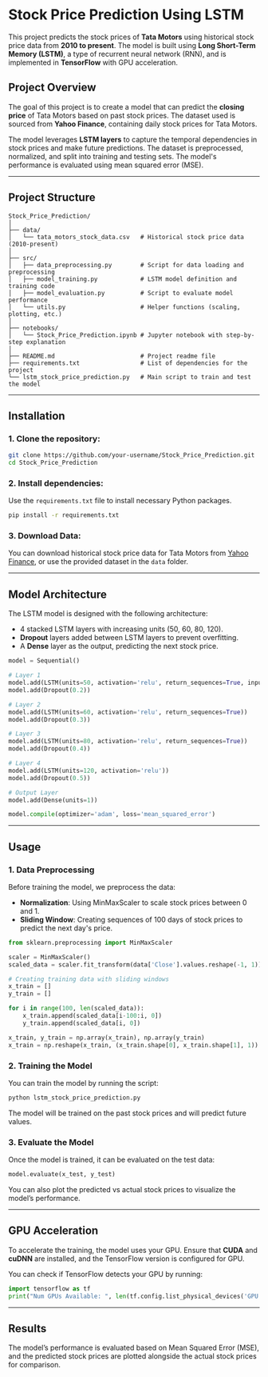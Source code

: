 

# Stock Price Prediction Using LSTM


This project predicts the stock prices of **Tata Motors** using historical stock price data from **2010 to present**. The model is built using **Long Short-Term Memory (LSTM)**, a type of recurrent neural network (RNN), and is implemented in **TensorFlow** with GPU acceleration.

## Project Overview

The goal of this project is to create a model that can predict the **closing price** of Tata Motors based on past stock prices. The dataset used is sourced from **Yahoo Finance**, containing daily stock prices for Tata Motors.

The model leverages **LSTM layers** to capture the temporal dependencies in stock prices and make future predictions. The dataset is preprocessed, normalized, and split into training and testing sets. The model's performance is evaluated using mean squared error (MSE).

---

## Project Structure

```
Stock_Price_Prediction/
│
├── data/
│   └── tata_motors_stock_data.csv   # Historical stock price data (2010-present)
│
├── src/
│   ├── data_preprocessing.py        # Script for data loading and preprocessing
│   ├── model_training.py            # LSTM model definition and training code
│   ├── model_evaluation.py          # Script to evaluate model performance
│   └── utils.py                     # Helper functions (scaling, plotting, etc.)
│
├── notebooks/
│   └── Stock_Price_Prediction.ipynb # Jupyter notebook with step-by-step explanation
│
├── README.md                        # Project readme file
├── requirements.txt                 # List of dependencies for the project
└── lstm_stock_price_prediction.py   # Main script to train and test the model
```

---

## Installation

### 1. Clone the repository:

```bash
git clone https://github.com/your-username/Stock_Price_Prediction.git
cd Stock_Price_Prediction
```

### 2. Install dependencies:

Use the `requirements.txt` file to install necessary Python packages.

```bash
pip install -r requirements.txt
```

### 3. Download Data:

You can download historical stock price data for Tata Motors from [Yahoo Finance](https://finance.yahoo.com/quote/TATAMOTORS.NS/history/), or use the provided dataset in the `data` folder.

---

## Model Architecture

The LSTM model is designed with the following architecture:
- 4 stacked LSTM layers with increasing units (50, 60, 80, 120).
- **Dropout** layers added between LSTM layers to prevent overfitting.
- A **Dense** layer as the output, predicting the next stock price.

```python
model = Sequential()

# Layer 1
model.add(LSTM(units=50, activation='relu', return_sequences=True, input_shape=(100, 1)))
model.add(Dropout(0.2))

# Layer 2
model.add(LSTM(units=60, activation='relu', return_sequences=True))
model.add(Dropout(0.3))

# Layer 3
model.add(LSTM(units=80, activation='relu', return_sequences=True))
model.add(Dropout(0.4))

# Layer 4
model.add(LSTM(units=120, activation='relu'))
model.add(Dropout(0.5))

# Output Layer
model.add(Dense(units=1))

model.compile(optimizer='adam', loss='mean_squared_error')
```

---

## Usage

### 1. Data Preprocessing

Before training the model, we preprocess the data:
- **Normalization**: Using MinMaxScaler to scale stock prices between 0 and 1.
- **Sliding Window**: Creating sequences of 100 days of stock prices to predict the next day's price.

```python
from sklearn.preprocessing import MinMaxScaler

scaler = MinMaxScaler()
scaled_data = scaler.fit_transform(data['Close'].values.reshape(-1, 1))

# Creating training data with sliding windows
x_train = []
y_train = []

for i in range(100, len(scaled_data)):
    x_train.append(scaled_data[i-100:i, 0])
    y_train.append(scaled_data[i, 0])

x_train, y_train = np.array(x_train), np.array(y_train)
x_train = np.reshape(x_train, (x_train.shape[0], x_train.shape[1], 1))
```

### 2. Training the Model

You can train the model by running the script:

```bash
python lstm_stock_price_prediction.py
```

The model will be trained on the past stock prices and will predict future values.

### 3. Evaluate the Model

Once the model is trained, it can be evaluated on the test data:

```python
model.evaluate(x_test, y_test)
```

You can also plot the predicted vs actual stock prices to visualize the model’s performance.

---

## GPU Acceleration

To accelerate the training, the model uses your GPU. Ensure that **CUDA** and **cuDNN** are installed, and the TensorFlow version is configured for GPU.

You can check if TensorFlow detects your GPU by running:

```python
import tensorflow as tf
print("Num GPUs Available: ", len(tf.config.list_physical_devices('GPU')))
```

---

## Results

The model’s performance is evaluated based on Mean Squared Error (MSE), and the predicted stock prices are plotted alongside the actual stock prices for comparison.





